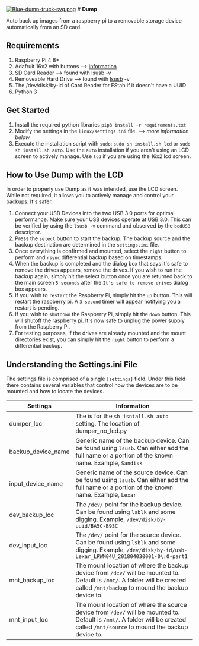 [![Blue-dump-truck-svg.png](https://i.postimg.cc/9fzQ4LyN/Blue-dump-truck-svg.png)](https://postimg.cc/d7PYpmH8) #  **Dump** 

Auto back up images from a raspberry pi to a removable storage device automatically from an SD card.

## Requirements
1. Raspberry Pi 4 B+  
2. Adafruit 16x2 with buttons --> [information](https://learn.adafruit.com/adafruit-16x2-character-lcd-plus-keypad-for-raspberry-pi)
3. SD Card Reader   --> found with [lsusb](https://linux.die.net/man/8/lsusb) -v
4. Removeable Hard Drive --> found with [lsusb](https://linux.die.net/man/8/lsusb) -v
5. The /dev/disk/by-id of Card Reader for FStab if it doesn't have a UUID
6. Python 3

## Get Started
1. Install the required python libraries `pip3 install -r requirements.txt`
2. Modify the settings in the `linux/settings.ini` file. --> *more information below*
3. Execute the installation script with `sudo`: `sudo sh install.sh lcd` or `sudo sh install.sh auto`. Use the `auto` installation if you aren't using an LCD screen to actively manage. Use `lcd` if you are using the 16x2 lcd screen.

## How to Use Dump with the LCD
In order to properly use Dump as it was intended, use the LCD screen. While not required, it allows you to actively manage and control your backups. It's safer. 

1. Connect your USB Devices into the two USB 3.0 ports for optimal performance. Make sure your USB devices operate at USB 3.0. This can be verified by using the `lsusb -v` command and observed by the `bcdUSB` descriptor.
2. Press the `select` button to start the backup. The backup source and the backup destination are determined in the `settings.ini` file.
3. Once everything is confirmed and mounted, select the `right` button to perform and `rsync` differential backup based on timestamps.
4. When the backup is completed and the dialog box that says it's safe to remove the drives appears, remove the drives. If you wish to run the backup again, simply hit the select button once you are returned back to the main screen `5 seconds` after the `It's safe to remove drives` dialog box appears. 
5. If you wish to `restart` the Raspberry Pi, simply hit the `up` button. This will restart the raspberry pi. A `3 second` timer will appear notifying you a restart is pending. 
6. If you wish to `shutdown` the Raspberry Pi, simply hit the `down` button. This will shutoff the raspberry pi. It's now safe to unplug the power supply from the Raspberry Pi.
7. For testing purposes, if the drives are already mounted and the mount directories exist, you can simply hit the `right` button to perform a differential backup. 

## Understanding the Settings.ini File

The settings file is comprised of a single `[settings]` field. Under this field there contains several variables that control how the devices are to be mounted and how to locate the devices. 

|Settings|  Information|
|--|--|
|dumper_loc| The is for the `sh isntall.sh auto` setting. The location of dumper_no_lcd.py|
|backup_device_name| Generic name of the backup device. Can be found using `lsusb`. Can either add the full name or a portion of the known name. Example, `Sandisk`|
|input_device_name| Generic name of the source device. Can be found using `lsusb`. Can either add the full name or a portion of the known name. Example, `Lexar` |
| dev_backup_loc | The `/dev/` point for the backup device. Can be found using `lsblk` and some digging. Example, `/dev/disk/by-uuid/BA5C-B93C` |
| dev_input_loc | The `/dev/` point for the source device. Can be found using `lsblk` and some digging. Example, `/dev/disk/by-id/usb-Lexar_LRWM04U_201804030001-0\:0-part1` |
| mnt_backup_loc | The mount location of where the backup device from `/dev/` will be mounted to. Default is `/mnt/`. A folder will be created called `/mnt/backup` to mound the backup device to. |
| mnt_input_loc | The mount location of where the source device from `/dev/` will be mounted to. Default is `/mnt/`. A folder will be created called `/mnt/source` to mound the backup device to. |

